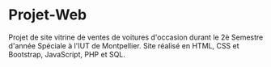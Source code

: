 # Projet-Web
Projet de site vitrine de ventes de voitures d'occasion durant le 2è Semestre d'année Spéciale à l'IUT de Montpellier.
Site réalisé en HTML, CSS et Bootstrap, JavaScript, PHP et SQL.
